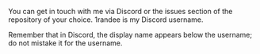 You can get in touch with me via Discord or the issues section of the repository of your choice. 1randee is my Discord username.

Remember that in Discord, the display name appears below the username; do not mistake it for the username.

